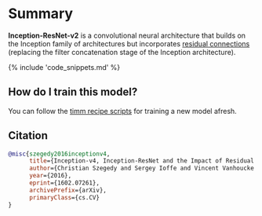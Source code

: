 # Summary

**Inception-ResNet-v2** is a convolutional neural architecture that builds on the Inception family of architectures but incorporates [residual connections](https://paperswithcode.com/method/residual-connection) (replacing the filter concatenation stage of the Inception architecture).

{% include 'code_snippets.md' %}

## How do I train this model?

You can follow the [timm recipe scripts](https://rwightman.github.io/pytorch-image-models/scripts/) for training a new model afresh.

## Citation

```BibTeX
@misc{szegedy2016inceptionv4,
      title={Inception-v4, Inception-ResNet and the Impact of Residual Connections on Learning}, 
      author={Christian Szegedy and Sergey Ioffe and Vincent Vanhoucke and Alex Alemi},
      year={2016},
      eprint={1602.07261},
      archivePrefix={arXiv},
      primaryClass={cs.CV}
}
```

<!--
Models:
- Name: inception_resnet_v2
  Metadata:
    FLOPs: 16959133120
    Training Data:
    - ImageNet
    Training Techniques:
    - Label Smoothing
    - RMSProp
    - Weight Decay
    Training Resources: 20x NVIDIA Kepler GPUs
    Architecture:
    - Average Pooling
    - Dropout
    - Inception-ResNet-v2 Reduction-B
    - Inception-ResNet-v2-A
    - Inception-ResNet-v2-B
    - Inception-ResNet-v2-C
    - Reduction-A
    - Softmax
    File Size: 223774238
    Tasks:
    - Image Classification
    ID: inception_resnet_v2
    LR: 0.045
    Dropout: 0.2
    Crop Pct: '0.897'
    Momentum: 0.9
    Image Size: '299'
    Interpolation: bicubic
  Code: https://github.com/rwightman/pytorch-image-models/blob/d8e69206be253892b2956341fea09fdebfaae4e3/timm/models/inception_resnet_v2.py#L343
  In Collection: Inception ResNet v2
Collections:
- Name: Inception ResNet v2
  Paper:
    title: Inception-v4, Inception-ResNet and the Impact of Residual Connections on
      Learning
    url: https://papperswithcode.com//paper/inception-v4-inception-resnet-and-the-impact
  type: model-index
Type: model-index
-->
